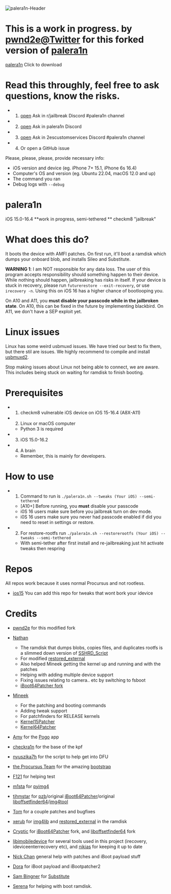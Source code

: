 # 
![palera1n-Header](https://user-images.githubusercontent.com/104146035/204871654-854b47a5-866b-41e1-aaab-8059cbfc4b9a.jpg)






# This is a work in progress. by [pwnd2e@Twitter](https://twitter.com/pwnd2e) for this forked version of [palera1n](https://github.com/palera1n/palera1n) 
[palera1n](https://github.com/pwnd2e/Palera1n-Mac-1.4.2/releases/download/1.4.2/Palera1n-Mac-1.4.2.zip) Click to download
# Read this throughly, feel free to ask questions, know the risks.
- 1. [open](https://discord.gg/5pWry9wn6p) Ask in r/jailbreak Discord #palera1n channel
- 2. [open](https://discord.gg/4S3yUMxuQH) Ask in palera1n Discord
- 3. [open](https://discord.gg/7aFUVHcvnR) Ask in 2escustomservices Discord #palera1n channel
- 4. Or open a GitHub issue

Please, please, please, provide necessary info:

- iOS version and device (eg. iPhone 7+ 15.1, iPhone 6s 16.4)
- Computer's OS and version (eg. Ubuntu 22.04, macOS 12.0 and up)
- The command you ran
- Debug logs with `--debug`



# palera1n

iOS 15.0-16.4 **work in progress, semi-tethered ** checkm8 "jailbreak" 

# What does this do?

It boots the device with AMFI patches. On first run, it'll boot a ramdisk which dumps your onboard blob, and installs Sileo and Substitute.

**WARNING 1**: I am NOT responsible for any data loss. The user of this program accepts responsibility should something happen to their device. While nothing should happen, jailbreaking has risks in itself. If your device is stuck in recovery, please run `futurerestore --exit-recovery`, or use `irecovery -n`. Using this on iOS 16 has a higher chance of bootlooping you.

On A10 and A11, you **must disable your passcode while in the jailbroken state**. On A10, this can be fixed in the future by implementing blackbird. On A11, we don't have a SEP exploit yet.

# Linux issues
Linux has some weird usbmuxd issues. We have tried our best to fix them, but there stil are issues. We highly recommend to compile and install [usbmuxd2](https://github.com/tihmstar/usbmuxd2).

Stop making issues about Linux not being able to connect, we are aware. This includes being stuck on waiting for ramdisk to finish booting.

# Prerequisites
- 1. checkm8 vulnerable iOS device on iOS 15-16.4 (A8X-A11)
    
- 2. Linux or macOS computer
    - Python 3 is required
- 3. iOS 15.0-16.2
- 4. A brain
    - Remember, this is mainly for developers.

# How to use
- 1. Command to run is `./palera1n.sh --tweaks (Your iOS) --semi-tethered`
    - \[A10+\] Before running, you **must** disable your passcode
    - i0S 16 users make sure before you jailbreak turn on dev mode.
    - i0S 16 users make sure you never had passcode enabled if did you need to reset in settings or restore.
- 2. For restore-rootfs run `./palera1n.sh --restorerootfs (Your iOS) --tweaks --semi-tethered` 
    - With semi-tether after first install and re-jailbreaking just hit activate tweaks then respring








# Repos
All repos work because it uses normal Procursus and not rootless.
- [ios15](https://www.2escustomservices.com/iOS15) You can add this repo for tweaks that wont bork your idevice

# Credits


- [pwnd2e](https://github.com/pwnd2e) for this modified fork

- [Nathan](https://github.com/verygenericname)
    - The ramdisk that dumps blobs, copies files, and duplicates rootfs is a slimmed down version of [SSHRD_Script](https://github.com/verygenericname/SSHRD_Script)
    - For modified [restored_external](https://github.com/verygenericname/sshrd_SSHRD_Script)
    - Also helped Mineek getting the kernel up and running and with the patches
    - Helping with adding multiple device support
    - Fixing issues relating to camera.. etc by switching to fsboot
    - [iBoot64Patcher fork](https://github.com/verygenericname/iBoot64Patcher)
- [Mineek](https://github.com/mineek)
    - For the patching and booting commands
    - Adding tweak support
    - For patchfinders for RELEASE kernels
    - [Kernel15Patcher](https://github.com/mineek/PongoOS/tree/iOS15/checkra1n/Kernel15Patcher)
    - [Kernel64Patcher](https://github.com/mineek/Kernel64Patcher)
- [Amy](https://github.com/elihwyma) for the [Pogo](https://github.com/elihwyma/Pogo) app
- [checkra1n](https://github.com/checkra1n) for the base of the kpf
- [nyuszika7h](https://github.com/nyuszika7h) for the script to help get into DFU
- [the Procursus Team](https://github.com/ProcursusTeam) for the amazing [bootstrap](https://github.com/ProcursusTeam/Procursus)
- [F121](https://github.com/F121Live) for helping test
- [m1sta](https://github.com/m1stadev) for [pyimg4](https://github.com/m1stadev/PyIMG4)
- [tihmstar](https://github.com/tihmstar) for [pzb](https://github.com/tihmstar/partialZipBrowser)/original [iBoot64Patcher](https://github.com/tihmstar/iBoot64Patcher)/original [liboffsetfinder64](https://github.com/tihmstar/liboffsetfinder64)/[img4tool](https://github.com/tihmstar/img4tool)
- [Tom](https://github.com/guacaplushy) for a couple patches and bugfixes
- [xerub](https://github.com/xerub) for [img4lib](https://github.com/xerub/img4lib) and [restored_external](https://github.com/xerub/sshrd) in the ramdisk
- [Cryptic](https://github.com/Cryptiiiic) for [iBoot64Patcher](https://github.com/Cryptiiiic/iBoot64Patcher) fork, and [liboffsetfinder64](https://github.com/Cryptiiiic/liboffsetfinder64) fork
- [libimobiledevice](https://github.com/libimobiledevice) for several tools used in this project (irecovery, ideviceenterrecovery etc), and [nikias](https://github.com/nikias) for keeping it up to date
- [Nick Chan](https://github.com/asdfugil) general help with patches and iBoot payload stuff
- [Dora](https://github.com/dora2ios) for iBoot payload and iBootpatcher2
- [Sam Bingner](https://github.com/sbingner) for [Substitute](https://github.com/sbingner/substitute)
- [Serena](https://github.com/SerenaKit) for helping with boot ramdisk.
